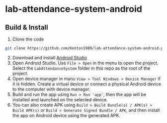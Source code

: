 # lab-attendance-system-android

## Build & Install
1. Clone the code
``` bash
git clone https://github.com/Kenton1989/lab-attendance-system-android.git
```
2. Download and install [Android Studio](https://developer.android.com/studio)
3. Open Android Studio. Use `File > Open` in the menu to open the project. Select the `LabAttendanceSystem` folder in this repo as the root of the project.
4. Open device manager in manu `View > Tool Windows > Device Manager` if it is hidden. Create a virtual device or connect a physical Android device to the computer with device manager.
5. Build and run the app using `Run > Run 'app'`, then the app will be installed and launched on the selected device.
6. You can also create APK using `Build > Build Bundle(s) / APK(s) > Build APK(s)` or `Build > Generate Signed Bundle / APK`, and then install the app on Android device using the generated APK.
